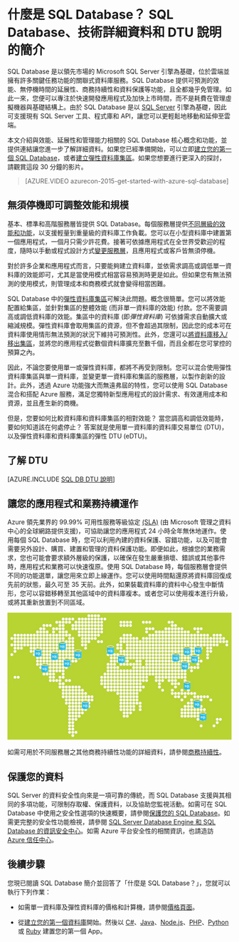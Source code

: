 <properties
	pageTitle="什麼是 SQL Database？ SQL Database 簡介 | Microsoft Azure"
	description="取得 SQL Database 簡介：Microsoft 的關聯式資料庫管理系統 (RDBMS) 在雲端中的技術詳細資料和功能。"
	keywords="sql 簡介,sql 簡介,什麼是 sql database,DTU"
	services="sql-database"
	documentationCenter=""
	authors="shontnew"
	manager="jeffreyg"
	editor="cgronlun"/>

<tags
   ms.service="sql-database"
   ms.devlang="na"
   ms.topic="get-started-article"
   ms.tgt_pltfrm="na"
   ms.workload="data-management"
   ms.date="09/30/2015"
   ms.author="shkurhek"/>

# 什麼是 SQL Database？ SQL Database、技術詳細資料和 DTU 說明的簡介

SQL Database 是以領先市場的 Microsoft SQL Server 引擎為基礎，位於雲端並擁有許多關鍵任務功能的關聯式資料庫服務。SQL Database 提供可預測的效能、無停機時間的延展性、商務持續性和資料保護等功能，且全都幾乎免管理。如此一來，您便可以專注於快速開發應用程式及加快上市時間，而不是耗費在管理虛擬機器與基礎結構上。由於 SQL Database 是以 [SQL Server](https://msdn.microsoft.com/library/bb545450.aspx) 引擎為基礎，因此可支援現有 SQL Server 工具、程式庫和 API，讓您可以更輕鬆地移動和延伸至雲端。

本文介紹與效能、延展性和管理能力相關的 SQL Database 核心概念和功能，並提供連結讓您進一步了解詳細資料。如果您已經準備開始，可以立即[建立您的第一個 SQL Database](sql-database-get-started.md)，或者[建立彈性資料庫集區](sql-database-elastic-pool-portal.md)。如果您想要進行更深入的探討，請觀賞這段 30 分鐘的影片。


> [AZURE.VIDEO azurecon-2015-get-started-with-azure-sql-database]


## 無須停機即可調整效能和規模
基本、標準和高階服務層皆提供 SQL Database。每個服務層提供[不同層級的效能和功能](sql-database-service-tiers.md)，以支援輕量到重量級的資料庫工作負載。您可以在小型資料庫中建置第一個應用程式，一個月只需少許花費。接著可依據應用程式在全世界受歡迎的程度，隨時以手動或程式設計方式[變更服務層](sql-database-scale-up.md)，且應用程式或客戶皆無須停機。

對於許多企業和應用程式而言，只要能夠建立資料庫，並依需求調高或調低單一資料庫的效能即可，尤其是當使用模式相當容易預測時更是如此。但如果您有無法預測的使用模式，則管理成本和商務模式就會變得相當困難。

SQL Database 中的[彈性資料庫集區](sql-database-elastic-pool.md)可解決此問題。概念很簡單。您可以將效能配置給集區，並針對集區的整體效能 (而非單一資料庫的效能) 付款。您不需要調高或調低資料庫的效能。集區中的資料庫 (即*彈性資料庫*) 可依據需求自動擴大或縮減規模。彈性資料庫會取用集區的資源，但不會超過其限制，因此您的成本可在資料庫使用情形無法預測的狀況下維持可預測性。此外，您還可以[將資料庫移入/移出集區](sql-database-elastic-pool-portal.md)，並將您的應用程式從數個資料庫擴充至數千個，而且全都在您可掌控的預算之內。

因此，不論您要使用單一或彈性資料庫，都將不再受到限制。您可以混合使用彈性資料庫集區與單一資料庫，並變更單一資料庫和集區的服務層，以製作創新的設計。此外，透過 Azure 功能強大而無遠弗屆的特性，您可以使用 SQL Database 混合和搭配 Azure 服務，滿足您獨特新型應用程式的設計需求、有效運用成本和資源，並且產生新的商機。

但是，您要如何比較資料庫和資料庫集區的相對效能？ 當您調高和調低效能時，要如何知道該在何處停止？ 答案就是使用單一資料庫的資料庫交易單位 (DTU)，以及彈性資料庫和資料庫集區的彈性 DTU (eDTU)。

## 了解 DTU

[AZURE.INCLUDE [SQL DB DTU 說明](../../includes/sql-database-understanding-dtus.md)]

## 讓您的應用程式和業務持續運作

Azure 領先業界的 99.99% 可用性服務等級協定 [(SLA)](http://azure.microsoft.com/support/legal/sla/) (由 Microsoft 管理之資料中心的全球網路提供支援)，可協助讓您的應用程式 24 小時全年無休地運作。使用每個 SQL Database 時，您可以利用內建的資料保護、容錯功能，以及可能會需要另外設計、購買、建置和管理的資料保護功能。即便如此，根據您的業務需求，您也可能會要求額外層級的保護，以確保在發生嚴重損壞、錯誤或其他事件時，應用程式和業務可以快速復原。使用 SQL Database 時，每個服務層會提供不同的功能選單，讓您用來立即上線運作。您可以使用時間點還原將資料庫回復成先前的狀態，最久可至 35 天前。此外，如果裝載資料庫的資料中心發生中斷情形，您可以容錯移轉至其他區域中的資料庫複本。或者您可以使用複本進行升級，或將其重新放置到不同區域。

![SQL Database 異地複寫](./media/sql-database-technical-overview/azure_sqldb_map.png)


如需可用於不同服務層之其他商務持續性功能的詳細資料，請參閱[商務持續性](sql-database-business-continuity.md)。

## 保護您的資料
SQL Server 的資料安全性向來是一項可靠的傳統，而 SQL Database 支援與其相同的多項功能，可限制存取權、保護資料，以及協助您監視活動。如需可在 SQL Database 中使用之安全性選項的快速概要，請參閱[保護您的 SQL Database](sql-database-security.md)。如需更完整的安全性功能檢視，請參閱 [SQL Server Database Engine 和 SQL Database 的資訊安全中心](https://msdn.microsoft.com/library/bb510589)。如需 Azure 平台安全性的相關資訊，也請造訪 [Azure 信任中心](http://azure.microsoft.com/support/trust-center/security/)。

## 後續步驟
您現已閱讀 SQL Database 簡介並回答了「什麼是 SQL Database？」，您就可以執行下列作業：

- 如需單一資料庫及彈性資料庫的價格和計算機，請參閱[價格頁面](http://azure.microsoft.com/pricing/details/sql-database/)。

- 從[建立您的第一個資料庫](sql-database-get-started.md)開始。然後以 [C#](sql-database-connect-query.md)、[Java](sql-database-develop-java-simple-windows.md)、[Node.js](sql-database-develop-nodejs-simple-windows.md)、[PHP](sql-database-develop-php-retry-windows.md)、[Python](sql-database-develop-python-simple-windows.md) 或 [Ruby](sql-database-develop-ruby-simple-linux) 建置您的第一個 App。

<!---HONumber=Nov15_HO4-->